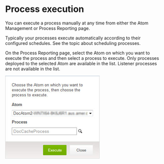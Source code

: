 # Process execution 

<head>
  <meta name="guidename" content="Integration"/>
  <meta name="context" content="GUID-0a389d3f-a5bd-4fdc-8ee2-2c1ab31cb6e1"/>
</head>


You can execute a process manually at any time from either the Atom Management or Process Reporting page.

Typically your processes execute automatically according to their configured schedules. See the topic about scheduling processes.

On the Process Reporting page, select the Atom on which you want to execute the process and then select a process to execute. Only processes deployed to the selected Atom are available in the list. Listener processes are not available in the list.

![Choose Atom and process](../Images/manage-ps-process-reporting-execute-process_af6ff53f-ccca-429f-808d-d34633d9a98f.jpg)